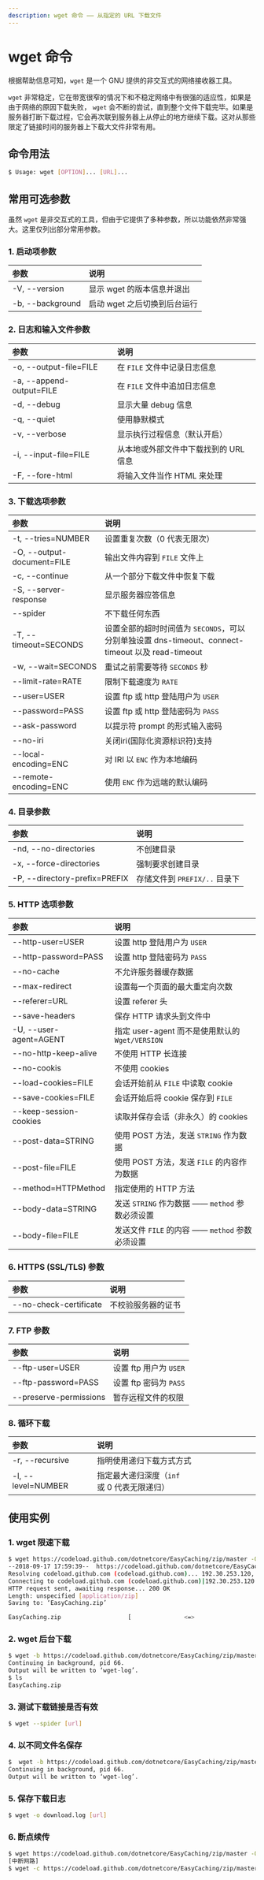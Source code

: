 ```yaml
---
description: wget 命令 —— 从指定的 URL 下载文件
---
```


# wget 命令

根据帮助信息可知，`wget` 是一个 GNU 提供的非交互式的网络接收器工具。

`wget` 非常稳定，它在带宽很窄的情况下和不稳定网络中有很强的适应性，如果是由于网络的原因下载失败， `wget` 会不断的尝试，直到整个文件下载完毕。如果是服务器打断下载过程，它会再次联到服务器上从停止的地方继续下载。这对从那些限定了链接时间的服务器上下载大文件非常有用。

## 命令用法 

``` bash
$ Usage: wget [OPTION]... [URL]...
```

## 常用可选参数

虽然 `wget` 是非交互式的工具，但由于它提供了多种参数，所以功能依然非常强大。这里仅列出部分常用参数。

### 1. 启动项参数

| 参数 | 说明 |
|:---|:---|
| -V, --version | 显示 wget 的版本信息并退出 |
| -b, --background | 启动 wget 之后切换到后台运行 |

### 2. 日志和输入文件参数

| 参数 | 说明 |
|:---|:---|
| -o, --output-file=FILE | 在 `FILE` 文件中记录日志信息 |
| -a, --append-output=FILE | 在 `FILE` 文件中追加日志信息 |
| -d, --debug | 显示大量 debug 信息 |
| -q, --quiet | 使用静默模式 |
| -v, --verbose | 显示执行过程信息（默认开启） |
| -i, --input-file=FILE | 从本地或外部文件中下载找到的 URL 信息 |
| -F, --fore-html | 将输入文件当作 HTML 来处理 |

### 3. 下载选项参数 

| 参数 | 说明 |
|:---|:---|
| -t, --tries=NUMBER | 设置重复次数（0 代表无限次）|
| -O, --output-document=FILE | 输出文件内容到 `FILE` 文件上 |
| -c, --continue | 从一个部分下载文件中恢复下载 |
| -S, --server-response | 显示服务器应答信息 |
| --spider | 不下载任何东西 |
| -T, --timeout=SECONDS | 设置全部的超时时间值为 `SECONDS`，可以分别单独设置 dns-timeout、connect-timeout 以及 read-timeout |
| -w, --wait=SECONDS | 重试之前需要等待 `SECONDS` 秒 |
| --limit-rate=RATE | 限制下载速度为 `RATE` |
| --user=USER | 设置 ftp 或 http 登陆用户为 `USER` |
| --password=PASS | 设置 ftp 或 http 登陆密码为 `PASS` |
| --ask-password | 以提示符 prompt 的形式输入密码 |
| --no-iri | 关闭iri(国际化资源标识符)支持 |
| --local-encoding=ENC | 对 IRI 以 `ENC` 作为本地编码 |
| --remote-encoding=ENC | 使用 `ENC` 作为远端的默认编码 |

### 4. 目录参数

| 参数 | 说明 |
|:---|:---|
| -nd, --no-directories | 不创建目录 |
| -x, --force-directories | 强制要求创建目录 |
| -P, --directory-prefix=PREFIX | 存储文件到 `PREFIX/..` 目录下 |

### 5. HTTP 选项参数

| 参数 | 说明 |
|:---|:---|
| --http-user=USER | 设置 http 登陆用户为 `USER` |
| --http-password=PASS | 设置 http 登陆密码为 `PASS` |
| --no-cache | 不允许服务器缓存数据 |
| --max-redirect | 设置每一个页面的最大重定向次数 |
| --referer=URL | 设置 referer 头 |
| --save-headers | 保存 HTTP 请求头到文件中 |
| -U, --user-agent=AGENT | 指定 user-agent 而不是使用默认的 `Wget/VERSION` |
| --no-http-keep-alive | 不使用 HTTP 长连接 |
| --no-cookis | 不使用 cookies |
| --load-cookies=FILE | 会话开始前从 `FILE` 中读取 cookie |
| --save-cookies=FILE | 会话开始后将 cookie 保存到 `FILE` |
| --keep-session-cookies | 读取并保存会话（非永久）的 cookies |
| --post-data=STRING | 使用 POST 方法，发送 `STRING` 作为数据 |
| --post-file=FILE | 使用 POST 方法，发送 `FILE` 的内容作为数据 |
| --method=HTTPMethod | 指定使用的 HTTP 方法 |
| --body-data=STRING | 发送 `STRING` 作为数据 —— `method` 参数必须设置 |
| --body-file=FILE | 发送文件 `FILE` 的内容 —— `method` 参数必须设置 |

### 6. HTTPS (SSL/TLS) 参数 

| 参数 | 说明 |
|:---|:---|
| --no-check-certificate | 不校验服务器的证书 |

### 7. FTP 参数 

| 参数 | 说明 |
|:---|:---|
| --ftp-user=USER | 设置 ftp 用户为 `USER` |
| --ftp-password=PASS | 设置 ftp 密码为 `PASS` |
| --preserve-permissions | 暂存远程文件的权限 |

### 8. 循环下载

| 参数 | 说明 |
|:---|:---|
| -r, --recursive | 指明使用递归下载方式方式 |
| -l, --level=NUMBER | 指定最大递归深度（`inf` 或 0 代表无限递归） |

## 使用实例

### 1. wget 限速下载 

``` bash
$ wget https://codeload.github.com/dotnetcore/EasyCaching/zip/master -O EasyCaching.zip --limit-rate=2k
--2018-09-17 17:59:39--  https://codeload.github.com/dotnetcore/EasyCaching/zip/master
Resolving codeload.github.com (codeload.github.com)... 192.30.253.120, 192.30.253.121
Connecting to codeload.github.com (codeload.github.com)|192.30.253.120|:443... connected.
HTTP request sent, awaiting response... 200 OK
Length: unspecified [application/zip]
Saving to: ‘EasyCaching.zip’

EasyCaching.zip                   [               <=>                                ]  83.48K  2.00KB/s
```

### 2. wget 后台下载

``` bash
$ wget -b https://codeload.github.com/dotnetcore/EasyCaching/zip/master -O EasyCaching.zip
Continuing in background, pid 66.
Output will be written to ‘wget-log’.
$ ls
EasyCaching.zip
```

### 3. 测试下载链接是否有效

``` bash
$ wget --spider [url]
```

### 4. 以不同文件名保存

``` bash
$  wget -b https://codeload.github.com/dotnetcore/EasyCaching/zip/master -O EasyCaching.zip
Continuing in background, pid 66.
Output will be written to ‘wget-log’.
```

### 5. 保存下载日志

``` bash
$ wget -o download.log [url]
```

### 6. 断点续传

``` bash
$ wget https://codeload.github.com/dotnetcore/EasyCaching/zip/master -O EasyCaching.zip --limit-rate=4k
[中断网路]
$ wget -c https://codeload.github.com/dotnetcore/EasyCaching/zip/master -O EasyCaching.zip 
```